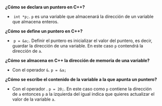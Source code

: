 **¿Cómo se declara un puntero en C++?**

*  `int *p;`. `p` es una variable que almacenará la dirección de un variable que almacena enteros.

**¿Cómo se define un puntero en C++?**

*  `p = &a;`. Definir el puntero es inicializar el valor del puntero, es decir, guardar la dirección de una variable. En este caso `p` contendrá la dirección de `a`.

**¿Cómo se almacena en C++ la dirección de memoria de una variable?**

* Con el operador `&`. `p = &a;`

**¿Cómo se escribe el contenido de la variable a la que apunta un puntero?**

* Con el operador . `p = 20;`. En este caso como `p` contiene la dirección de `a` entonces `p` a la izquierda del igual indica que quieres actualizar el valor de la variable `a`.